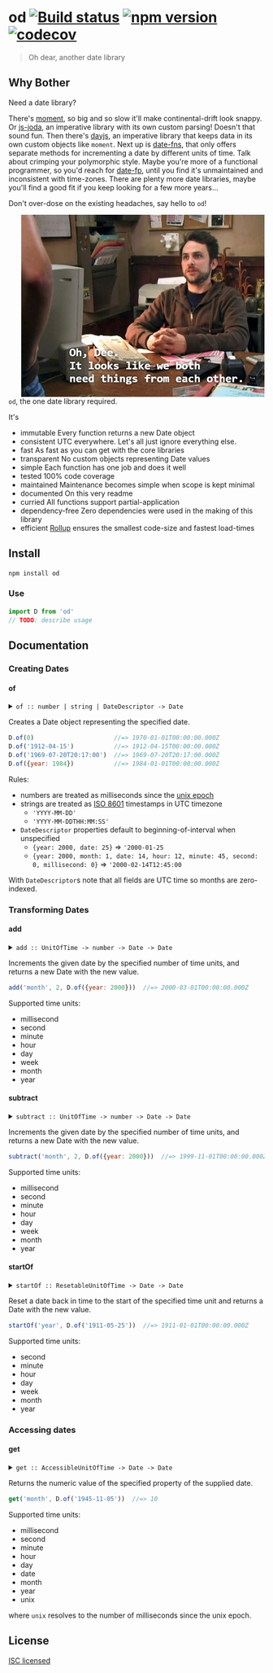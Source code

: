 # od [![Build status](https://travis-ci.org/strong-roots-capital/od.svg?branch=master)](https://travis-ci.org/strong-roots-capital/od) [![npm version](https://img.shields.io/npm/v/od.svg)](https://npmjs.org/package/od) [![codecov](https://codecov.io/gh/strong-roots-capital/od/branch/master/graph/badge.svg)](https://codecov.io/gh/strong-roots-capital/od)

> Oh dear, another date library

## Why Bother

Need a date library?

There's [moment](https://github.com/moment/moment), so big and so slow
it'll make continental-drift look snappy. Or
[js-joda](https://github.com/js-joda/js-joda), an imperative library
with its own custom parsing! Doesn't that sound fun. Then there's
[dayjs](https://github.com/iamkun/dayjs), an imperative library that
keeps data in its own custom objects like `moment`. Next up is
[date-fns](https://github.com/date-fns/date-fns), that only offers
separate methods for incrementing a date by different units of
time. Talk about crimping your polymorphic style. Maybe you're more of
a functional programmer, so you'd reach for
[date-fp](https://github.com/cullophid/date-fp), until you find it's
unmaintained and inconsistent with time-zones. There are plenty more
date libraries, maybe you'll find a good fit if you keep looking for a
few more years...

Don't over-dose on the existing headaches, say hello to `od`!

<img align="right" src="img/oh-dee.jpg" style="padding-left: 20px">

`od`, the one date library required.

It's

- immutable
  Every function returns a new Date object
- consistent
  UTC everywhere. Let's all just ignore everything else.
- fast
  As fast as you can get with the core libraries
- transparent
  No custom objects representing Date values
- simple
  Each function has one job and does it well
- tested
  100% code coverage
- maintained
  Maintenance becomes simple when scope is kept minimal
- documented
  On this very readme
- curried
  All functions support partial-application
- dependency-free
  Zero dependencies were used in the making of this library
- efficient
  [Rollup](https://github.com/rollup/rollup) ensures the smallest code-size and fastest load-times


## Install

```shell
npm install od
```

### Use

```typescript
import D from 'od'
// TODO: describe usage
```


## Documentation

### Creating Dates

#### of

<details><summary><code>of :: number | string | DateDescriptor -> Date</code></summary>

``` hs
of :: number -> Date
of :: string -> Date
of :: DateDescriptor -> Date
```

</details>

Creates a Date object representing the specified date.

``` javascript
D.of(0)                      //=> 1970-01-01T00:00:00.000Z
D.of('1912-04-15')           //=> 1912-04-15T00:00:00.000Z
D.of('1969-07-20T20:17:00')  //=> 1969-07-20T20:17:00.000Z
D.of({year: 1984})           //=> 1984-01-01T00:00:00.000Z
```

Rules:

- numbers are treated as milliseconds since the [unix epoch](https://en.wikipedia.org/wiki/Unix_time)
- strings are treated as [ISO 8601](https://en.wikipedia.org/wiki/ISO_8601) timestamps in UTC timezone
  - `'YYYY-MM-DD'`
  - `'YYYY-MM-DDTHH:MM:SS'`
- `DateDescriptor` properties default to beginning-of-interval when unspecified
  - `{year: 2000, date: 25}` => `'2000-01-25`
  - `{year: 2000, month: 1, date: 14, hour: 12, minute: 45, second: 0, millisecond: 0}` => `'2000-02-14T12:45:00`

With `DateDescriptor`s note that all fields are UTC time so months are
zero-indexed.

### Transforming Dates

#### add

<details><summary><code>add :: UnitOfTime -> number -> Date -> Date</code></summary>

``` hs
add :: UnitOfTime -> number -> Date -> Date
```

</details>

Increments the given date by the specified number of time units, and
returns a new Date with the new value.

``` javascript
add('month', 2, D.of({year: 2000}))  //=> 2000-03-01T00:00:00.000Z
```

Supported time units:

- millisecond
- second
- minute
- hour
- day
- week
- month
- year

#### subtract

<details><summary><code>subtract :: UnitOfTime -> number -> Date -> Date</code></summary>

``` hs
subtract :: UnitOfTime -> number -> Date -> Date
```

</details>

Increments the given date by the specified number of time units, and
returns a new Date with the new value.

``` javascript
subtract('month', 2, D.of({year: 2000}))  //=> 1999-11-01T00:00:00.000Z
```

Supported time units:

- millisecond
- second
- minute
- hour
- day
- week
- month
- year

#### startOf

<details><summary><code>startOf :: ResetableUnitOfTime -> Date -> Date</code></summary>

``` hs
startOf :: ResetableUnitOfTime -> Date -> Date
```

</details>

Reset a date back in time to the start of the specified time unit and
returns a Date with the new value.

``` javascript
startOf('year', D.of('1911-05-25'))  //=> 1911-01-01T00:00:00.000Z
```

Supported time units:

- second
- minute
- hour
- day
- week
- month
- year

### Accessing dates

#### get

<details><summary><code>get :: AccessibleUnitOfTime -> Date -> Date</code></summary>

``` hs
get :: AccessibleUnitOfTime -> Date -> Date
```

</details>

Returns the numeric value of the specified property of the supplied date.

``` javascript
get('month', D.of('1945-11-05'))  //=> 10
```

Supported time units:

- millisecond
- second
- minute
- hour
- day
- date
- month
- year
- unix

where `unix` resolves to the number of milliseconds since the unix epoch.

## License

[ISC licensed](LICENSE)

<!--  LocalWords:  hs javascript DateDescriptor YYYY startOf ResetableUnitOfTime -->
<!--  LocalWords:  AccessibleUnitOfTime -->
